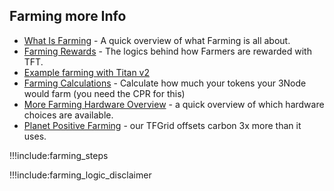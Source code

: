 ## Farming more Info

- [What Is Farming](farming_intro) - A quick overview of what Farming is all about.
- [Farming Rewards](farming_logic3) - The logics behind how Farmers are rewarded with TFT.
- [Example farming with Titan v2](tftech:titan_v2)
- [Farming Calculations](farming_calculator) - Calculate how much your tokens your 3Node would farm (you need the CPR for this)
- [More Farming Hardware Overview](farming_hardware_overview) - a quick overview of which hardware choices are available.
- [Planet Positive Farming](planet_positive_farming) - our TFGrid offsets carbon 3x more than it uses.

!!!include:farming_steps

!!!include:farming_logic_disclaimer
